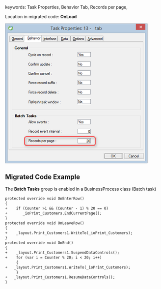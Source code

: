 ﻿keywords: Task Properties, Behavior Tab, Records per page,

Location in migrated code: **OnLoad**

![](RecordsPerPage.png)

## Migrated Code Example

The **Batch Tasks** group is enabled in a BusinessProcess class (Batch task)

```csdiff   
protected override void OnEnterRow()
{
+    if (Counter >1 && (Counter - 1) % 20 == 0)
+       _ioPrint_Customers.EndCurrentPage();
}
protected override void OnLeaveRow()
{
+    _layout.Print_Customers1.WriteTo(_ioPrint_Customers);
}
protected override void OnEnd()
{
+    _layout.Print_Customers1.SuspendDataControls();
+    for (var i = Counter % 20; i < 20; i++)
     {
+   _layout.Print_Customers1.WriteTo(_ioPrint_Customers);
     }
+   _layout.Print_Customers1.ResumeDataControls();
}

```        





